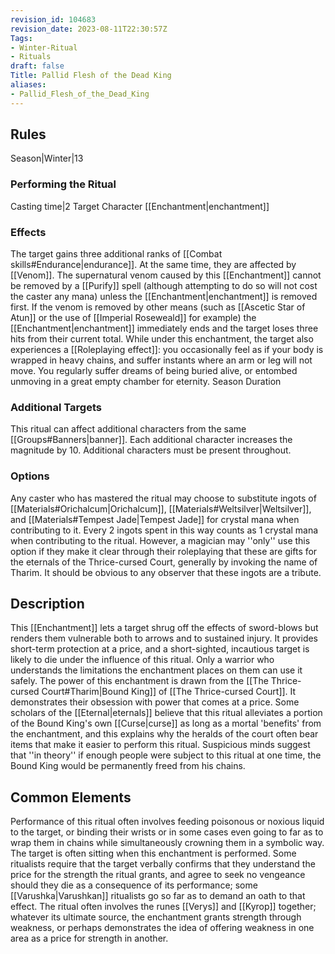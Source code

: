 ```yaml
---
revision_id: 104683
revision_date: 2023-08-11T22:30:57Z
Tags:
- Winter-Ritual
- Rituals
draft: false
Title: Pallid Flesh of the Dead King
aliases:
- Pallid_Flesh_of_the_Dead_King
---
```

## Rules
Season|Winter|13
### Performing the Ritual
Casting time|2 Target Character
[[Enchantment|enchantment]]
### Effects
The target gains three additional ranks of [[Combat skills#Endurance|endurance]]. At the same time, they are affected by [[Venom]]. The supernatural venom caused by this [[Enchantment]] cannot be removed by a [[Purify]] spell (although attempting to do so will not cost the caster any mana) unless the [[Enchantment|enchantment]] is removed first. 
If the venom is removed by other means (such as [[Ascetic Star of Atun]] or the use of [[Imperial Roseweald]] for example) the [[Enchantment|enchantment]] immediately ends and the target loses three hits from their current total.
While under this enchantment, the target also experiences a [[Roleplaying effect]]: you occasionally feel as if your body is wrapped in heavy chains, and suffer instants where an arm or leg will not move. You regularly suffer dreams of being buried alive, or entombed unmoving in a great empty chamber for eternity.
Season Duration
### Additional Targets
This ritual can affect additional characters from the same [[Groups#Banners|banner]]. Each additional character increases the magnitude by 10. Additional characters must be present throughout.
### Options
Any caster who has mastered the ritual may choose to substitute ingots of [[Materials#Orichalcum|Orichalcum]], [[Materials#Weltsilver|Weltsilver]], and [[Materials#Tempest Jade|Tempest Jade]] for crystal mana when contributing to it. Every 2 ingots spent in this way counts as 1 crystal mana when contributing to the ritual. However, a magician may ''only'' use this option if they make it clear through their roleplaying that these are gifts for the eternals of the Thrice-cursed Court, generally by invoking the name of Tharim. It should be obvious to any observer that these ingots are a tribute.
## Description
This [[Enchantment]] lets a target shrug off the effects of sword-blows but renders them vulnerable both to arrows and to sustained injury. It provides short-term protection at a price, and a short-sighted, incautious target is likely to die under the influence of this ritual. Only a warrior who understands the limitations the enchantment places on them can use it safely.
The power of this enchantment is drawn from the [[The Thrice-cursed Court#Tharim|Bound King]] of [[The Thrice-cursed Court]]. It demonstrates their obsession with power that comes at a price. Some scholars of the [[Eternal|eternals]] believe that this ritual alleviates a portion of the Bound King's own [[Curse|curse]] as long as a mortal 'benefits' from the enchantment, and this explains why the heralds of the court often bear items that make it easier to perform this ritual. Suspicious minds suggest that ''in theory'' if enough people were subject to this ritual at one time, the Bound King would be permanently freed from his chains.
## Common Elements
Performance of this ritual often involves feeding poisonous or noxious liquid to the target, or binding their wrists or in some cases even going to far as to wrap them in chains while simultaneously crowning them in a symbolic way. The target is often sitting when this enchantment is performed. Some ritualists require that the target verbally confirms that they understand the price for the strength the ritual grants, and agree to seek no vengeance should they die as a consequence of its performance; some [[Varushka|Varushkan]] ritualists go so far as to demand an oath to that effect.
The ritual often involves the runes [[Verys]] and [[Kyrop]] together; whatever its ultimate source, the enchantment grants strength through weakness, or perhaps demonstrates the idea of offering weakness in one area as a price for strength in another.